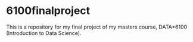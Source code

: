 # 6100finalproject
This is a repository for my final project of my masters course, DATA*6100 (Introduction to Data Science). 
